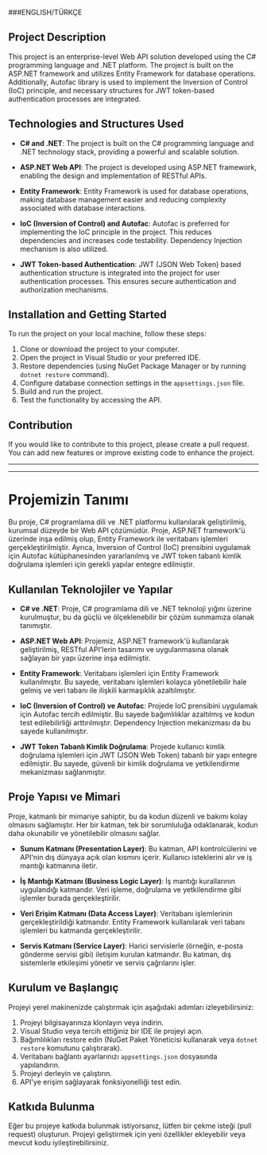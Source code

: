 ###ENGLISH/TÜRKÇE

## Project Description

This project is an enterprise-level Web API solution developed using the C# programming language and .NET platform. The project is built on the ASP.NET framework and utilizes Entity Framework for database operations. Additionally, Autofac library is used to implement the Inversion of Control (IoC) principle, and necessary structures for JWT token-based authentication processes are integrated.

## Technologies and Structures Used

- **C# and .NET**: The project is built on the C# programming language and .NET technology stack, providing a powerful and scalable solution.
  
- **ASP.NET Web API**: The project is developed using ASP.NET framework, enabling the design and implementation of RESTful APIs.
  
- **Entity Framework**: Entity Framework is used for database operations, making database management easier and reducing complexity associated with database interactions.
  
- **IoC (Inversion of Control) and Autofac**: Autofac is preferred for implementing the IoC principle in the project. This reduces dependencies and increases code testability. Dependency Injection mechanism is also utilized.

- **JWT Token-based Authentication**: JWT (JSON Web Token) based authentication structure is integrated into the project for user authentication processes. This ensures secure authentication and authorization mechanisms.

## Installation and Getting Started

To run the project on your local machine, follow these steps:

1. Clone or download the project to your computer.
2. Open the project in Visual Studio or your preferred IDE.
3. Restore dependencies (using NuGet Package Manager or by running `dotnet restore` command).
4. Configure database connection settings in the `appsettings.json` file.
5. Build and run the project.
6. Test the functionality by accessing the API.

## Contribution

If you would like to contribute to this project, please create a pull request. You can add new features or improve existing code to enhance the project.

-------------------------------------------------------------------------------------------------------------------------------------------------------------------------------------------------------------------------------------
-------------------------------------------------------------------------------------------------------------------------------------------------------------------------------------------------------------------------------------

# Projemizin Tanımı

Bu proje, C# programlama dili ve .NET platformu kullanılarak geliştirilmiş, kurumsal düzeyde bir Web API çözümüdür. Proje, ASP.NET framework'ü üzerinde inşa edilmiş olup, Entity Framework ile veritabanı işlemleri gerçekleştirilmiştir. Ayrıca, Inversion of Control (IoC) prensibini uygulamak için Autofac kütüphanesinden yararlanılmış ve JWT token tabanlı kimlik doğrulama işlemleri için gerekli yapılar entegre edilmiştir.

## Kullanılan Teknolojiler ve Yapılar

- **C# ve .NET**: Proje, C# programlama dili ve .NET teknoloji yığını üzerine kurulmuştur, bu da güçlü ve ölçeklenebilir bir çözüm sunmamıza olanak tanımıştır.
  
- **ASP.NET Web API**: Projemiz, ASP.NET framework'ü kullanılarak geliştirilmiş, RESTful API'lerin tasarımı ve uygulanmasına olanak sağlayan bir yapı üzerine inşa edilmiştir.
  
- **Entity Framework**: Veritabanı işlemleri için Entity Framework kullanılmıştır. Bu sayede, veritabanı işlemleri kolayca yönetilebilir hale gelmiş ve veri tabanı ile ilişkili karmaşıklık azaltılmıştır.
  
- **IoC (Inversion of Control) ve Autofac**: Projede IoC prensibini uygulamak için Autofac tercih edilmiştir. Bu sayede bağımlılıklar azaltılmış ve kodun test edilebilirliği arttırılmıştır. Dependency Injection mekanizması da bu sayede kullanılmıştır.

- **JWT Token Tabanlı Kimlik Doğrulama**: Projede kullanıcı kimlik doğrulama işlemleri için JWT (JSON Web Token) tabanlı bir yapı entegre edilmiştir. Bu sayede, güvenli bir kimlik doğrulama ve yetkilendirme mekanizması sağlanmıştır.

## Proje Yapısı ve Mimari

Proje, katmanlı bir mimariye sahiptir, bu da kodun düzenli ve bakımı kolay olmasını sağlamıştır. Her bir katman, tek bir sorumluluğa odaklanarak, kodun daha okunabilir ve yönetilebilir olmasını sağlar.

- **Sunum Katmanı (Presentation Layer)**: Bu katman, API kontrolcülerini ve API'nin dış dünyaya açık olan kısmını içerir. Kullanıcı isteklerini alır ve iş mantığı katmanına iletir.

- **İş Mantığı Katmanı (Business Logic Layer)**: İş mantığı kurallarının uygulandığı katmandır. Veri işleme, doğrulama ve yetkilendirme gibi işlemler burada gerçekleştirilir.

- **Veri Erişim Katmanı (Data Access Layer)**: Veritabanı işlemlerinin gerçekleştirildiği katmandır. Entity Framework kullanılarak veri tabanı işlemleri bu katmanda gerçekleştirilir.

- **Servis Katmanı (Service Layer)**: Harici servislerle (örneğin, e-posta gönderme servisi gibi) iletişim kurulan katmandır. Bu katman, dış sistemlerle etkileşimi yönetir ve servis çağrılarını işler.

## Kurulum ve Başlangıç

Projeyi yerel makinenizde çalıştırmak için aşağıdaki adımları izleyebilirsiniz:

1. Projeyi bilgisayarınıza klonlayın veya indirin.
2. Visual Studio veya tercih ettiğiniz bir IDE ile projeyi açın.
3. Bağımlılıkları restore edin (NuGet Paket Yöneticisi kullanarak veya `dotnet restore` komutunu çalıştırarak).
4. Veritabanı bağlantı ayarlarınızı `appsettings.json` dosyasında yapılandırın.
5. Projeyi derleyin ve çalıştırın.
6. API'ye erişim sağlayarak fonksiyonelliği test edin.

## Katkıda Bulunma

Eğer bu projeye katkıda bulunmak istiyorsanız, lütfen bir çekme isteği (pull request) oluşturun. Projeyi geliştirmek için yeni özellikler ekleyebilir veya mevcut kodu iyileştirebilirsiniz.
